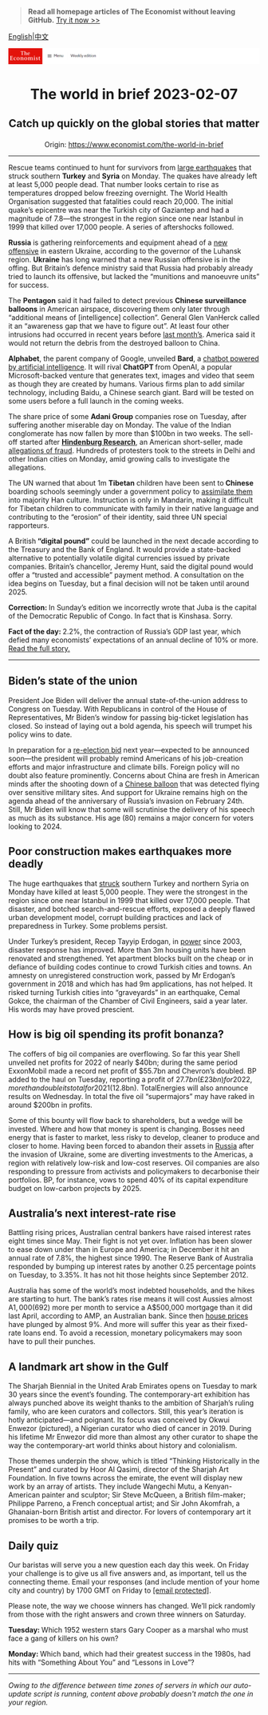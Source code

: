 > **Read all homepage articles of The Economist without leaving GitHub.** [Try it now >>](https://arielherself.github.io/te)

[English](https://github.com/arielherself/espresso/blob/main/README.md)|[中文](https://github-com.translate.goog/arielherself/espresso/blob/main/README.md?_x_tr_sl=en&_x_tr_tl=zh-CN&_x_tr_hl=zh-CN&_x_tr_pto=wapp)



![The Economist](menubar.png)

# <p align="center">The world in brief 2023-02-07</p>

## <p align="center">Catch up quickly on the global stories that matter</p>

<p align="center">Origin: <a href="https://www.economist.com/the-world-in-brief">https://www.economist.com/the-world-in-brief</a><hr>

Rescue teams continued to hunt for survivors from [large earthquakes](https://www.economist.com/international/2023/02/06/massive-earthquakes-in-turkey-and-northern-syria-kill-thousands) that struck southern <strong>Turkey</strong> and <strong>Syria</strong> on Monday. The quakes have already left at least 5,000 people dead. That number looks certain to rise as temperatures dropped below freezing overnight. The World Health Organisation suggested that fatalities could reach 20,000. The initial quake’s epicentre was near the Turkish city of Gaziantep and had a magnitude of 7.8—the strongest in the region since one near Istanbul in 1999 that killed over 17,000 people. A series of aftershocks followed. 

<strong>Russia</strong> is gathering reinforcements and equipment ahead of a [new offensive](https://www.economist.com/europe/2023/02/01/ukraines-troops-in-the-east-are-quietly-confident) in eastern Ukraine, according to the governor of the Luhansk region. <strong>Ukraine</strong> has long warned that a new Russian offensive is in the offing. But Britain’s defence ministry said that Russia had probably already tried to launch its offensive, but lacked the “munitions and manoeuvre units” for success.

The <strong>Pentagon</strong> said it had failed to detect previous <strong>Chinese surveillance balloons</strong> in American airspace, discovering them only later through “additional means of [intelligence] collection”. General Glen VanHerck called it an “awareness gap that we have to figure out”. At least four other intrusions had occurred in recent years before [last month’s](https://www.economist.com/china/2023/02/03/how-a-balloon-burst-sino-american-talks). America said it would not return the debris from the destroyed balloon to China.

<strong>Alphabet</strong>, the parent company of Google, unveiled <strong>Bard</strong>, a [chatbot powered by artificial intelligence](https://www.economist.com/business/2023/01/30/the-race-of-the-ai-labs-heats-up). It will rival <strong>ChatGPT </strong>from OpenAI, a popular Microsoft-backed venture that generates text, images and video that seem as though they are created by humans. Various firms plan to add similar technology, including Baidu, a Chinese search giant. Bard will be tested on some users before a full launch in the coming weeks.

The share price of some <strong>Adani Group</strong> companies rose on Tuesday, after suffering another miserable day on Monday. The value of the Indian conglomerate has now fallen by more than $100bn in two weeks. The sell-off started after [<strong>Hindenburg Research</strong>](https://www.economist.com/business/2023/02/02/hindenburg-research-attacker-of-the-adani-empire), an American short-seller, made [allegations of fraud](https://www.economist.com/business/2023/02/01/what-next-for-gautam-adanis-embattled-empire). Hundreds of protesters took to the streets in Delhi and other Indian cities on Monday, amid growing calls to investigate the allegations.

The UN warned that about 1m <strong>Tibetan</strong> children have been sent to<strong> Chinese</strong> boarding schools seemingly under a government policy to [assimilate them](https://www.economist.com/china/2022/09/13/chinas-government-is-mass-collecting-dna-from-tibetans) into majority Han culture. Instruction is only in Mandarin, making it difficult for Tibetan children to communicate with family in their native language and contributing to the “erosion” of their identity, said three UN special rapporteurs.

A British<strong> “digital pound”</strong> could be launched in the next decade according to the Treasury and the Bank of England. It would provide a state-backed alternative to potentially volatile digital currencies issued by private companies. Britain’s chancellor, Jeremy Hunt, said the digital pound would offer a “trusted and accessible” payment method. A consultation on the idea begins on Tuesday, but a final decision will not be taken until around 2025.

<strong>Correction: </strong>In Sunday’s edition we incorrectly wrote that Juba is the capital of the Democratic Republic of Congo. In fact that is Kinshasa. Sorry.

<strong>Fact of the day: </strong>2.2%, the contraction of Russia’s GDP last year, which defied many economists’ expectations of an annual decline of 10% or more. [Read the full story.](https://www.economist.com/europe/2023/02/04/russias-technocrats-keep-funds-flowing-for-vladimir-putins-war)

----------

## Biden’s state of the union

President Joe Biden will deliver the annual state-of-the-union address to Congress on Tuesday. With Republicans in control of the House of Representatives, Mr Biden’s window for passing big-ticket legislation has closed. So instead of laying out a bold agenda, his speech will trumpet his policy wins to date. 

In preparation for a [re-election bid](https://www.economist.com/united-states/2022/11/10/joe-biden-should-not-seek-re-election) next year—expected to be announced soon—the president will probably remind Americans of his job-creation efforts and major infrastructure and climate bills. Foreign policy will no doubt also feature prominently. Concerns about China are fresh in American minds after the shooting down of a [Chinese balloon](https://www.economist.com/leaders/2023/02/04/the-sino-american-rivalry-needs-guardrails-to-contain-small-incidents) that was detected flying over sensitive military sites. And support for Ukraine remains high on the agenda ahead of the anniversary of Russia’s invasion on February 24th. Still, Mr Biden will know that some will scrutinise the delivery of his speech as much as its substance. His age (80) remains a major concern for voters looking to 2024.

## Poor construction makes earthquakes more deadly

The huge earthquakes that [struck](https://www.economist.com/international/2023/02/06/massive-earthquakes-in-turkey-and-northern-syria-kill-thousands) southern Turkey and northern Syria on Monday have killed at least 5,000 people. They were the strongest in the region since one near Istanbul in 1999 that killed over 17,000 people. That disaster, and botched search-and-rescue efforts, exposed a deeply flawed urban development model, corrupt building practices and lack of preparedness in Turkey. Some problems persist.

Under Turkey’s president, Recep Tayyip Erdogan, in [power](https://www.economist.com/special-report/2023/01/16/turkey-is-still-just-a-democracy-but-it-is-not-certain-to-remain-that-way) since 2003, disaster response has improved. More than 3m housing units have been renovated and strengthened. Yet apartment blocks built on the cheap or in defiance of building codes continue to crowd Turkish cities and towns. An amnesty on unregistered construction work, passed by Mr Erdogan’s government in 2018 and which has had 9m applications, has not helped. It risked turning Turkish cities into “graveyards” in an earthquake, Cemal Gokce, the chairman of the Chamber of Civil Engineers, said a year later. His words may have proved prescient. 

## How is big oil spending its profit bonanza?

The coffers of big oil companies are overflowing. So far this year Shell unveiled net profits for 2022 of nearly $40bn; during the same period ExxonMobil made a record net profit of $55.7bn and Chevron’s doubled. BP added to the haul on Tuesday, reporting a profit of $27.7bn (£23bn) for 2022, more than double its total for 2021 ($12.8bn). TotalEnergies will also announce results on Wednesday. In total the five oil “supermajors” may have raked in around $200bn in profits.  
  
 Some of this bounty will flow back to shareholders, but a wedge will be invested. Where and how that money is spent is changing. Bosses need energy that is faster to market, less risky to develop, cleaner to produce and closer to home. Having been forced to abandon their assets in [Russia](https://www.economist.com/finance-and-economics/2023/01/29/how-russia-dodges-oil-sanctions-on-an-industrial-scale) after the invasion of Ukraine, some are diverting investments to the Americas, a region with relatively low-risk and low-cost reserves. Oil companies are also responding to pressure from activists and policymakers to decarbonise their portfolios. BP, for instance, vows to spend 40% of its capital expenditure budget on low-carbon projects by 2025.

## Australia’s next interest-rate rise

Battling rising prices, Australian central bankers have raised interest rates eight times since May. Their fight is not yet over. Inflation has been slower to ease down under than in Europe and America; in December it hit an annual rate of 7.8%, the highest since 1990. The Reserve Bank of Australia responded by bumping up interest rates by another 0.25 percentage points on Tuesday, to 3.35%. It has not hit those heights since September 2012. 

Australia has some of the world’s most indebted households, and the hikes are starting to hurt. The bank’s rates rise means it will cost Aussies almost A$1,000 ($692) more per month to service a A$500,000 mortgage than it did last April, according to AMP, an Australian bank. Since then [house prices](https://www.economist.com/finance-and-economics/2022/11/24/where-the-coming-housing-crunch-will-be-most-painful) have plunged by almost 9%. And more will suffer this year as their fixed-rate loans end. To avoid a recession, monetary policymakers may soon have to pull their punches.

## A landmark art show in the Gulf

The Sharjah Biennial in the United Arab Emirates opens on Tuesday to mark 30 years since the event’s founding. The contemporary-art exhibition has always punched above its weight thanks to the ambition of Sharjah’s ruling family, who are keen curators and collectors. Still, this year’s iteration is hotly anticipated—and poignant. Its focus was conceived by Okwui Enwezor (pictured), a Nigerian curator who died of cancer in 2019. During his lifetime Mr Enwezor did more than almost any other curator to shape the way the contemporary-art world thinks about history and colonialism.

Those themes underpin the show, which is titled “Thinking Historically in the Present” and curated by Hoor Al Qasimi, director of the Sharjah Art Foundation. In five towns across the emirate, the event will display new work by an array of artists. They include Wangechi Mutu, a Kenyan-American painter and sculptor; Sir Steve McQueen, a British film-maker; Philippe Parreno, a French conceptual artist; and Sir John Akomfrah, a Ghanaian-born British artist and director. For lovers of contemporary art it promises to be worth a trip.

## Daily quiz

Our baristas will serve you a new question each day this week. On Friday your challenge is to give us all five answers and, as important, tell us the connecting theme. Email your responses (and include mention of your home city and country) by 1700 GMT on Friday to [<span class="__cf_email__" data-cfemail="4514302c3f003635372036362a0520262a2b2a282c36316b262a28">[email&#160;protected]</span>](https://mail.google.com/mail/?view=cm&amp;fs=1&amp;tf=1&amp;to=QuizEspresso@economist.com). 

Please note, the way we choose winners has changed. We’ll pick randomly from those with the right answers and crown three winners on Saturday.

<strong>Tuesday: </strong>Which 1952 western stars Gary Cooper as a marshal who must face a gang of killers on his own?  
  
<strong>Monday: </strong>Which band, which had their greatest success in the 1980s, had hits with “Something About You” and “Lessons in Love”?

----------

*Owing to the difference between time zones of servers in which our auto-update script is running, content above probably doesn't match the one in your region.*
